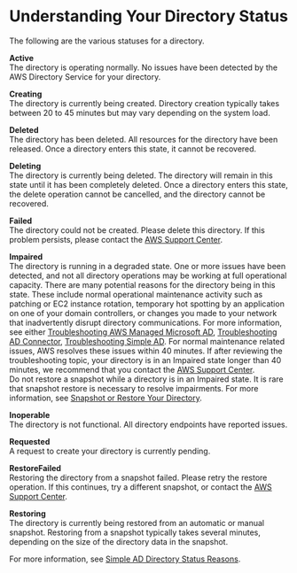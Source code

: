# Understanding Your Directory Status<a name="ad_connector_directory_status"></a>

The following are the various statuses for a directory\.

**Active**  
The directory is operating normally\. No issues have been detected by the AWS Directory Service for your directory\. 

**Creating**  
The directory is currently being created\. Directory creation typically takes between 20 to 45 minutes but may vary depending on the system load\. 

**Deleted**  
The directory has been deleted\. All resources for the directory have been released\. Once a directory enters this state, it cannot be recovered\. 

**Deleting**  
The directory is currently being deleted\. The directory will remain in this state until it has been completely deleted\. Once a directory enters this state, the delete operation cannot be cancelled, and the directory cannot be recovered\. 

**Failed**  
The directory could not be created\. Please delete this directory\. If this problem persists, please contact the [AWS Support Center](https://console.aws.amazon.com/support/home#/)\.

**Impaired**  
The directory is running in a degraded state\. One or more issues have been detected, and not all directory operations may be working at full operational capacity\. There are many potential reasons for the directory being in this state\. These include normal operational maintenance activity such as patching or EC2 instance rotation, temporary hot spotting by an application on one of your domain controllers, or changes you made to your network that inadvertently disrupt directory communications\. For more information, see either [Troubleshooting AWS Managed Microsoft AD](ms_ad_troubleshooting.md), [Troubleshooting AD Connector](ad_connector_troubleshooting.md), [Troubleshooting Simple AD](simple_ad_troubleshooting.md)\. For normal maintenance related issues, AWS resolves these issues within 40 minutes\. If after reviewing the troubleshooting topic, your directory is in an Impaired state longer than 40 minutes, we recommend that you contact the [AWS Support Center](https://console.aws.amazon.com/support/home#/)\.  
Do not restore a snapshot while a directory is in an Impaired state\. It is rare that snapshot restore is necessary to resolve impairments\. For more information, see [Snapshot or Restore Your Directory](ms_ad_snapshots.md)\.

**Inoperable**  
The directory is not functional\. All directory endpoints have reported issues\. 

**Requested**  
A request to create your directory is currently pending\. 

**RestoreFailed**  
Restoring the directory from a snapshot failed\. Please retry the restore operation\. If this continues, try a different snapshot, or contact the [AWS Support Center](https://console.aws.amazon.com/support/home#/)\. 

**Restoring**  
The directory is currently being restored from an automatic or manual snapshot\. Restoring from a snapshot typically takes several minutes, depending on the size of the directory data in the snapshot\. 

For more information, see [Simple AD Directory Status Reasons](simple_ad_troubleshooting_reasons.md)\.